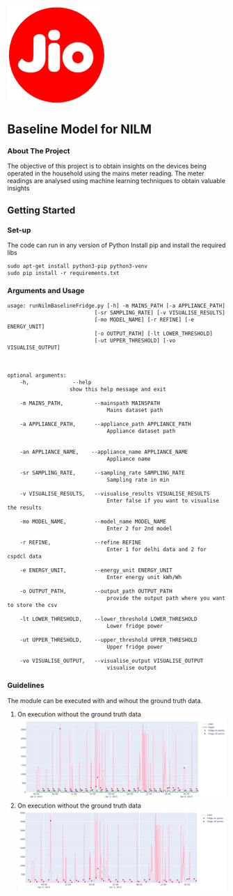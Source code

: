 ![Jio Logo](plots/download.png)
# Baseline Model for NILM
### About The Project

The objective of this project is to obtain insights on the devices being operated in the household using the mains meter reading. The meter readings are analysed using machine learning techniques to obtain valuable insights






## Getting Started
### Set-up

The code can run in any version of Python 
Install pip and install the required libs
```
sudo apt-get install python3-pip python3-venv
sudo pip install -r requirements.txt
```



### Arguments and Usage


    usage: runNilmBaselineFridge.py [-h] -m MAINS_PATH [-a APPLIANCE_PATH]
                                [-sr SAMPLING_RATE] [-v VISUALISE_RESULTS]
                                [-mo MODEL_NAME] [-r REFINE] [-e ENERGY_UNIT]
                                [-o OUTPUT_PATH] [-lt LOWER_THRESHOLD] 
								[-ut UPPER_THRESHOLD] [-vo VISUALISE_OUTPUT]



    optional arguments:
		-h, 			 --help
						show this help message and exit
						
		-m MAINS_PATH,      	--mainspath MAINSPATH
									Mains dataset path
								
		-a APPLIANCE_PATH,    	--appliance_path APPLIANCE_PATH
									Appliance dataset path
									
								
		-an APPLIANCE_NAME,    --appliance_name APPLIANCE_NAME
									Appliance name 								

		-sr SAMPLING_RATE, 	  	--sampling_rate SAMPLING_RATE
									Sampling rate in min

		-v VISUALISE_RESULTS, 	--visualise_results VISUALISE_RESULTS
									Enter false if you want to visualise the results

		-mo MODEL_NAME, 		--model_name MODEL_NAME
                        			Enter 2 for 2nd model

  		-r REFINE, 				--refine REFINE
                        			Enter 1 for delhi data and 2 for cspdcl data

		-e ENERGY_UNIT, 		--energy_unit ENERGY_UNIT
                        			Enter energy unit kWh/Wh

		-o OUTPUT_PATH, 		--output_path OUTPUT_PATH
									provide the output path where you want to store the	csv

		-lt LOWER_THRESHOLD, 	--lower_threshold LOWER_THRESHOLD
									Lower fridge power

		-ut UPPER_THRESHOLD, 	--upper_threshold UPPER_THRESHOLD
									Upper fridge power

		-vo VISUALISE_OUTPUT, 	--visualise_output VISUALISE_OUTPUT
									visualise output



### Guidelines 
The module can be executed with and wihout the ground truth data. 
1. On  execution without the ground truth data
![without_gt](plots/main_fridge.png)
2. On execution without the ground truth data 
![with_gt](plots/only_mains.png)
